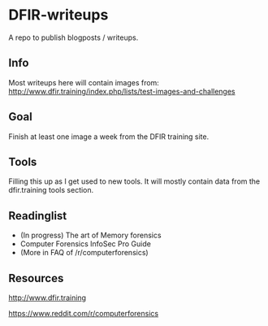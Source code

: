 # DFIR-writeups
A repo to publish blogposts / writeups.

## Info
Most writeups here will contain images from:
http://www.dfir.training/index.php/lists/test-images-and-challenges

## Goal
Finish at least one image a week from the DFIR training site.

## Tools
Filling this up as I get used to new tools. It will mostly contain data from the dfir.training tools section.

## Readinglist
* (In progress) The art of Memory forensics 
* Computer Forensics InfoSec Pro Guide
* (More in FAQ of /r/computerforensics)

## Resources
http://www.dfir.training

https://www.reddit.com/r/computerforensics
